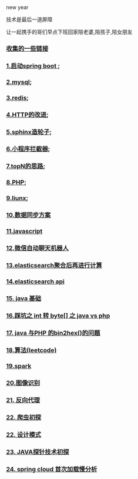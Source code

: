 new year

技术是最后一道屏障

让一起携手的哥们早点下班回家陪老婆,陪孩子,陪女朋友

### [收集的一些链接](https://github.com/wulimax/blogs/blob/master/url.md)

### [1.启动spring boot ](https://github.com/wulimax/blogs/blob/master/docs/1.md);

### [2.mysql](https://github.com/wulimax/blogs/blob/master/docs/mysql/README.md);

### [3.redis](https://github.com/wulimax/blogs/blob/master/docs/redis/README.md);

### [4.HTTP的改进](https://github.com/wulimax/blogs/blob/master/docs/HTTP/README.md);

### [5.sphinx造轮子](https://github.com/wulimax/blogs/blob/master/docs/sphinx/README.md);

### [6.小程序拦截器](https://github.com/wulimax/blogs/blob/master/docs/wx/wxjs.md);

### [7.topN的思路](https://github.com/wulimax/blogs/blob/master/docs/TopN/README.md);

### [8.PHP](https://github.com/wulimax/blogs/blob/master/docs/php/README.md);

### [9.liunx](https://github.com/wulimax/blogs/blob/master/docs/liunx/README.md);

### [10.数据同步方案](https://github.com/wulimax/blogs/blob/master/docs/maxwell/README.md)

### [11.javascript](https://github.com/wulimax/blogs/blob/master/docs/javascript/README.md)

### [12.微信自动聊天机器人](https://github.com/wulimax/blogs/blob/master/docs/python/wx_user.md)

### [13.elasticsearch聚合后再进行计算](https://github.com/wulimax/blogs/blob/master/docs/maxwell/ESaggs.md)

### [14.elasticsearch api ](https://github.com/wulimax/blogs/blob/master/docs/maxwell/ESapi.md)

### [15. java 基础](https://github.com/wulimax/blogs/blob/master/docs/java/README.md)

### [16.踩坑之 int 转 byte[] 之 java vs php](https://github.com/wulimax/blogs/blob/master/docs/php/phpbyte.md)

### [17. java 与PHP 的bin2hex()的问题](https://github.com/wulimax/blogs/blob/master/docs/java/bin2hex.md)

### [18.算法(leetcode)](https://github.com/wulimax/blogs/blob/master/docs/arithmetic/README.md)

### [19.spark](https://github.com/wulimax/blogs/blob/master/docs/spark/README.md)

### [20.图像识别](https://github.com/wulimax/blogs/blob/master/docs/learning/README.md)

### [21. 反向代理](https://github.com/wulimax/blogs/blob/master/docs/learning/go_gateway.md)

### [22. 爬虫初探](https://github.com/wulimax/blogs/blob/master/docs/python/tapd.md)

### [22. 设计模式](https://github.com/wulimax/blogs/blob/master/docs/designpattern/README.md)

### [23. JAVA探针技术初探](https://github.com/wulimax/blogs/blob/master/docs/java/agent.md)

### [24. spring cloud 首次加载慢分析](https://github.com/wulimax/blogs/blob/master/docs/java/SlowFirstVisit.md)






